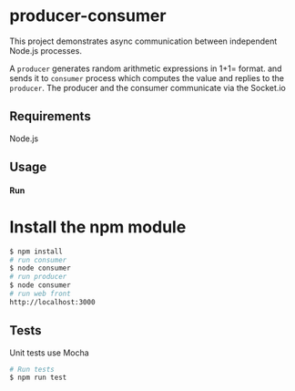 producer-consumer
=================
This project demonstrates async communication between independent Node.js processes.

A `producer` generates random arithmetic expressions in 1+1= format.
and sends it to `consumer` process which computes the value and replies to the `producer`. 
The producer and the consumer communicate via the Socket.io

Requirements
------------
Node.js 

Usage
-----
#### Run  
# Install the npm module
```bash
$ npm install
# run consumer
$ node consumer
# run producer
$ node consumer
# run web front
http://localhost:3000
```
Tests
-----
Unit tests use Mocha
```bash
# Run tests
$ npm run test
```